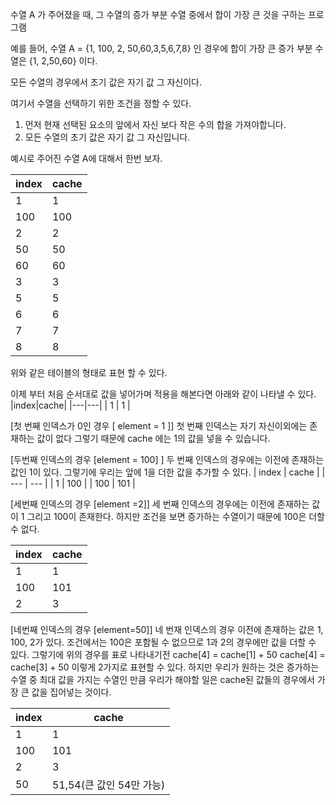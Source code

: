 
수열 A 가 주어졌을 때, 그 수열의 증가 부분 수열 중에서 합이 가장 큰 것을 구하는 프로그램

예를 들어, 수열 A = {1, 100, 2, 50,60,3,5,6,7,8} 인 경우에 합이 가장 큰 증가 부분 수열은 
{1, 2,50,60} 이다.

모든 수열의 경우에서 초기 값은 자기 값 그 자신이다.

여기서 수열을 선택하기 위한 조건을 정할 수 있다.
1. 먼저 현재 선택된 요소의 앞에서 자신 보다 작은 수의 합을 가져야합니다.
2. 모든 수열의 초기 값은 자기 값 그 자신입니다.


예시로 주어진 수열 A에 대해서 한번 보자.

| index | cache | 
|---|---| 
| 1  | 1  
| 100 | 100|
| 2 | 2|
| 50 | 50|
| 60| 60|
| 3| 3|
| 5| 5|
| 6| 6|
| 7| 7|
| 8| 8|

위와 같은 테이블의 형태로 표현 할 수 있다.

이제 부터 처음 순서대로 값을 넣어가며 적용을 해본다면 아래와 같이 나타낼 수 있다.
|index|cache|
|---|---|
| 1 | 1 |

[첫 번째 인덱스가 0인  경우 [ element = 1 ]] 
첫 번째 인덱스는 자기 자신이외에는 존재하는 값이 없다 그렇기 때문에 cache 에는 1의 값을 넣을 수 있습니다.

[두번째 인덱스의 경우 [element = 100] ]
두 번째 인덱스의 경우에는 이전에 존재하는 값인 1이 있다.
그렇기에 우리는 앞에 1을 더한 값을 추가할 수 있다.
| index | cache |
| --- | --- |
| 1 | 100 |
| 100 | 101 | 

[세번째 인덱스의 경우 [element =2]]
세 번째 인덱스의 경우에는 이전에 존재하는 값이 1 그리고 100이 존재한다.
하지만 조건을 보면 증가하는 수열이기 때문에 100은 더할 수 없다.

|index| cache|
|---|---|
| 1 | 1|
| 100 | 101|
| 2 | 3 | 

[네번째 인덱스의 경우 [element=50]]
네 번재 인덱스의 경우 이전에 존재하는 값은 1, 100, 2가 있다.
조건에서는 100은 포함될 수 없으므로 1과 2의 경우에만 값을 더할 수 있다.
그렇기에 위의 경우를 표로 나타내기전 
cache[4] = cache[1] + 50
cache[4] = cache[3] + 50
이렇게 2가지로 표현할 수 있다.
하지만 우리가 원하는 것은 증가하는 수열 중 최대 값을 가지는 수열인 만큼 우리가 해야할 일은
cache된 값들의 경우에서 가장 큰 값을 집어넣는 것이다.

|index |cache|
|---|--|
|1|1|
|100|101|
|2|3|
|50|51,54(큰 값인 54만 가능)

